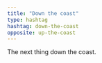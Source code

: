 ```yaml
---
title: "Down the coast"
type: hashtag
hashtag: down-the-coast
opposite: up-the-coast
---
```

The next thing down the coast.